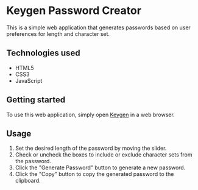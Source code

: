 # Keygen Password Creator

This is a simple web application that generates passwords based on user preferences for length and character set.

## Technologies used

- HTML5
- CSS3
- JavaScript

## Getting started

To use this web application, simply open [Keygen](https://keygen.luisruiz.dev) in a web browser.

## Usage

1. Set the desired length of the password by moving the slider.
2. Check or uncheck the boxes to include or exclude character sets from the password.
3. Click the "Generate Password" button to generate a new password.
4. Click the "Copy" button to copy the generated password to the clipboard.
